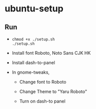 # ubuntu-setup

## Run

- 
  ```
  chmod +x ./setup.sh
  ./setup.sh
  ```

- Install font Roboto, Noto Sans CJK HK
- Install dash-to-panel
- In gnome-tweaks,
  - Change font to Roboto
  
  - Change Theme to "Yaru Roboto"
  
  - Turn on dash-to panel
